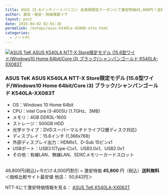 ```yaml
---
title: ASUS 15.6インチノートパソコン 会員様限定クーポンにて激安特価45,800円！送料無料！
author: 激安・格安・特価情報ツウ
layout: post
date: 2016-04-02 02:01:10
permalink: /notepc/asus-k540la-45800-nttx.html
categories:
  - ノートPC
---
```


<div class="img-bg2 img_L">
  <a href="http://px.a8.net/svt/ejp?a8mat=ZYP6S+8IMA3E+S1Q+BWGDT&#038;a8ejpredirect=http://nttxstore.jp/_II_AZ15246751" target="_blank"><img border="0" alt="ASUS TeK ASUS K540LA NTT-X Store限定モデル (15.6型ワイド/Windows10 Home 64bit/Core i3) ブラック/シャンパンゴールド K540LA-XX083T" src="http://image.nttxstore.jp/l2_images/A/AZ/AZ15246751.jpg" data-recalc-dims="1" /></a>
</div>

### ASUS TeK ASUS K540LA NTT-X Store限定モデル (15.6型ワイド/Windows10 Home 64bit/Core i3) ブラック/シャンパンゴールド K540LA-XX083T
<!--more-->

* OS：Windows 10 Home 64bit
* CPU：intel Core i3-4005U (1.7GHz、3MB)
* メモリ：4GB DDR3L-1600
* ストレージ：500GB HDD
* 光学ドライブ：DVDスーパーマルチドライブ(2層ディスク対応)
* ディスプレイ：15.6インチ (1,366x768)
* 外部ディスプレイ出力：HDMIx1、D-Sub 15ピンx1
* USBポート：USB3.1(Type-C)x1、USB3.0x1、USB2.0x1
* その他：有線LAN、無線LAN、SDXCメモリーカードスロット

<br clear="all" />49,800円(税込)+今だけ:4,000円割引 = 激安特価 <span class="tokka-price"><strong>45,800</strong></span> 円（税込）**送料無料**
＜価格比較サイト最安値 他店： 50,642円＞

NTT-Xにて激安特価情報を見る： <span class="fs150p"><a href="http://px.a8.net/svt/ejp?a8mat=ZYP6S+8IMA3E+S1Q+BWGDT&#038;a8ejpredirect=http://nttxstore.jp/_II_AZ15246751" target="_blank">ASUS TeK K540LA-XX083T</a></span>
